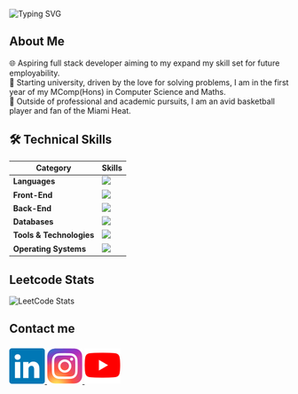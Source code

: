 ![Typing SVG](https://readme-typing-svg.demolab.com/?lines=Hi+there+it's,+Alan+Gruszkiewicz;Masters+Student)

## About Me

🌐 Aspiring full stack developer aiming to my expand my skill set for future employability.  
🏫 Starting university, driven by the love for solving problems, I am in the first year of my MComp(Hons) in Computer Science and Maths.  
🏀 Outside of professional and academic pursuits, I am an avid basketball player and fan of the Miami Heat.

<h2>🛠️ Technical Skills</h2>

<table>
  <thead>
    <tr>
      <th>Category</th>
      <th>Skills</th>
    </tr>
  </thead>
  <tbody>
    <tr>
      <td><strong>Languages</strong></td>
      <td>
        <img src="https://skillicons.dev/icons?i=py,js,ts,java,php,latex,matlab"/>
      </td>
    </tr>
    <tr>
      <td><strong>Front-End</strong></td>
      <td>
        <img src="https://skillicons.dev/icons?i=html,css,tailwind,nextjs,react,threejs,d3"/>
      </td>
    </tr>
    <tr>
      <td><strong>Back-End</strong></td>
      <td>
        <img src="https://skillicons.dev/icons?i=nodejs"/>
      </td>
    </tr>
    <tr>
      <td><strong>Databases</strong></td>
      <td>
        <img src="https://skillicons.dev/icons?i=dynamodb,mongodb,mysql,sqlite,postgres,regex"/>
      </td>
    </tr>
    <tr>
      <td><strong>Tools & Technologies</strong></td>
      <td>
        <img src="https://skillicons.dev/icons?i=git,docker,aws,vscode,figma,obsidian,github"/>
      </td>
    </tr>
    <tr>
      <td><strong>Operating Systems</strong></td>
      <td>
        <img src="https://skillicons.dev/icons?i=windows,linux,arch"/>
      </td>
    </tr>
  </tbody>
</table>

<h2>Leetcode Stats</h2>

![LeetCode Stats](https://leetcard.jacoblin.cool/23agruszkiewicz?theme=dark&font=Baloo%202&ext=activity&animation=false)

<h2>Contact me</h2>

<h3>
  <a href="https://www.linkedin.com/in/alan-gruszkiewicz" target="_blank">
    <img src="https://raw.githubusercontent.com/CLorant/readme-social-icons/main/large/filled/linkedin.svg">
  </a>
  <a href="https://www.instagram.com/alan.g_.04" target="_blank">
    <img src="https://raw.githubusercontent.com/CLorant/readme-social-icons/main/large/filled/instagram.svg">
  </a>
  <a href="https://www.youtube.com/channel/UCLS4P1OFWHkd3EJ2bzMNQ5Q" target="_blank">
    <img src="https://raw.githubusercontent.com/CLorant/readme-social-icons/main/large/filled/youtube.svg">
  </a>
  <!--
  <a href="https://www.linkedin.com/in/alan-gruszkiewicz" target="_blank">
    <img src="https://raw.githubusercontent.com/CLorant/readme-social-icons/main/large/filled/whatsapp.svg">
  </a>
  <a href="https://discord.com/users/476739948930793482" target="_blank">
    <img src="https://raw.githubusercontent.com/CLorant/readme-social-icons/main/large/filled/discord.svg">
  </a>
  -->
</h3>

<!--
PROJECTS:

-FEATURED
-CURRENT
-->
